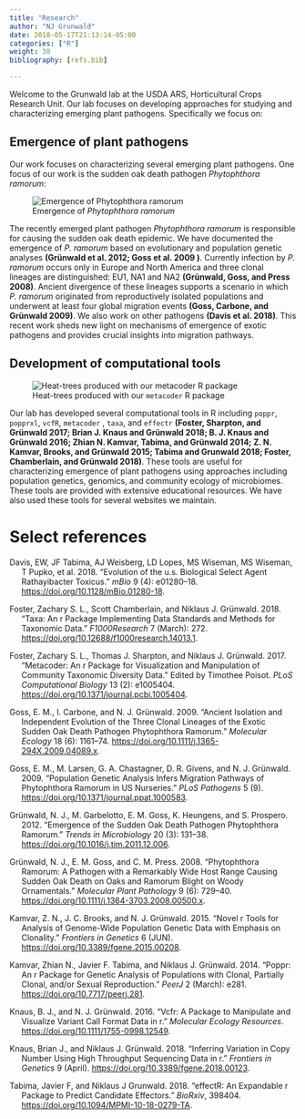 ```yaml
---
title: "Research"
author: "NJ Grunwald"
date: 2018-05-17T21:13:14-05:00
categories: ["R"]
weight: 30
bibliography: [refs.bib]

---
```


Welcome to the Grunwald lab at the USDA ARS, Horticultural Crops Research Unit. Our lab focuses on developing approaches for studying and characterizing emerging plant pathogens. Specifically we focus on:

## Emergence of plant pathogens

Our work focuses on characterizing several emerging plant pathogens. One focus of our work is the sudden oak death pathogen *Phytophthora ramorum*:

<figure>
<img src="/img/ramorum%20emergence.png" alt="Emergence of Phytophthora ramorum" />
<figcaption aria-hidden="true">Emergence of <em>Phytophthora ramorum</em></figcaption>
</figure>

The recently emerged plant pathogen *Phytophthora ramorum* is responsible for causing the sudden oak death epidemic. We have documented the emergence of *P. ramorum* based on evolutionary and population genetic analyses **(Grünwald et al. 2012; Goss et al. 2009 )**. Currently infection by *P. ramorum* occurs only in Europe and North America and three clonal lineages are distinguished: EU1, NA1 and NA2 **(Grünwald, Goss, and Press 2008)**. Ancient divergence of these lineages supports a scenario in which *P. ramorum* originated from reproductively isolated populations and underwent at least four global migration events **(Goss, Carbone, and Grünwald 2009)**. We also work on other pathogens **(Davis et al. 2018)**. This recent work sheds new light on mechanisms of emergence of exotic pathogens and provides crucial insights into migration pathways.

## Development of computational tools

<figure>
<img src="/img/journal.pcbi.1005404.g005.PNG" alt="Heat-trees produced with our metacoder R package" />
<figcaption aria-hidden="true">Heat-trees produced with our <code>metacoder</code> R package</figcaption>
</figure>

Our lab has developed several computational tools in R including `poppr`, `popprxl`, `vcfR`, `metacoder` , `taxa`, and `effectr` **(Foster, Sharpton, and Grünwald 2017; Brian J. Knaus and Grünwald 2018; B. J. Knaus and Grünwald 2016; Zhian N. Kamvar, Tabima, and Grünwald 2014; Z. N. Kamvar, Brooks, and Grünwald 2015; Tabima and Grunwald 2018; Foster, Chamberlain, and Grünwald 2018)**. These tools are useful for characterizing emergence of plant pathogens using approaches including population genetics, genomics, and community ecology of microbiomes. These tools are provided with extensive educational resources. We have also used these tools for several websites we maintain.

# Select references

<div id="refs" class="references csl-bib-body hanging-indent" entry-spacing="0">

<div id="ref-Davise01280_18" class="csl-entry">

Davis, EW, JF Tabima, AJ Weisberg, LD Lopes, MS Wiseman, MS Wiseman, T Pupko, et al. 2018. “Evolution of the u.s. Biological Select Agent Rathayibacter Toxicus.” *mBio* 9 (4): e01280–18. <https://doi.org/10.1128/mBio.01280-18>.

</div>

<div id="ref-Foster_2018" class="csl-entry">

Foster, Zachary S. L., Scott Chamberlain, and Niklaus J. Grünwald. 2018. “Taxa: An r Package Implementing Data Standards and Methods for Taxonomic Data.” *F1000Research* 7 (March): 272. <https://doi.org/10.12688/f1000research.14013.1>.

</div>

<div id="ref-Foster_2017" class="csl-entry">

Foster, Zachary S. L., Thomas J. Sharpton, and Niklaus J. Grünwald. 2017. “Metacoder: An r Package for Visualization and Manipulation of Community Taxonomic Diversity Data.” Edited by Timothee Poisot. *PLoS Computational Biology* 13 (2): e1005404. <https://doi.org/10.1371/journal.pcbi.1005404>.

</div>

<div id="ref-goss2009Ancient" class="csl-entry">

Goss, E. M., I. Carbone, and N. J. Grünwald. 2009. “Ancient Isolation and Independent Evolution of the Three Clonal Lineages of the Exotic Sudden Oak Death Pathogen Phytophthora Ramorum.” *Molecular Ecology* 18 (6): 1161–74. <https://doi.org/10.1111/j.1365-294X.2009.04089.x>.

</div>

<div id="ref-Goss2009PLospathogens" class="csl-entry">

Goss, E. M., M. Larsen, G. A. Chastagner, D. R. Givens, and N. J. Grünwald. 2009. “Population Genetic Analysis Infers Migration Pathways of Phytophthora Ramorum in US Nurseries.” *PLoS Pathogens* 5 (9). <https://doi.org/10.1371/journal.ppat.1000583>.

</div>

<div id="ref-Grunwald2012emergence" class="csl-entry">

Grünwald, N. J., M. Garbelotto, E. M. Goss, K. Heungens, and S. Prospero. 2012. “Emergence of the Sudden Oak Death Pathogen Phytophthora Ramorum.” *Trends in Microbiology* 20 (3): 131–38. <https://doi.org/10.1016/j.tim.2011.12.006>.

</div>

<div id="ref-Grunwald2008ramorum" class="csl-entry">

Grünwald, N. J., E. M. Goss, and C. M. Press. 2008. “Phytophthora Ramorum: A Pathogen with a Remarkably Wide Host Range Causing Sudden Oak Death on Oaks and Ramorum Blight on Woody Ornamentals.” *Molecular Plant Pathology* 9 (6): 729–40. <https://doi.org/10.1111/j.1364-3703.2008.00500.x>.

</div>

<div id="ref-Grunwald2015Novel" class="csl-entry">

Kamvar, Z. N., J. C. Brooks, and N. J. Grünwald. 2015. “Novel r Tools for Analysis of Genome-Wide Population Genetic Data with Emphasis on Clonality.” *Frontiers in Genetics* 6 (JUN). <https://doi.org/10.3389/fgene.2015.00208>.

</div>

<div id="ref-Kamvar_2014" class="csl-entry">

Kamvar, Zhian N., Javier F. Tabima, and Niklaus J. Grünwald. 2014. “Poppr: An r Package for Genetic Analysis of Populations with Clonal, Partially Clonal, and/or Sexual Reproduction.” *PeerJ* 2 (March): e281. <https://doi.org/10.7717/peerj.281>.

</div>

<div id="ref-Grunwald2016_vcfr" class="csl-entry">

Knaus, B. J., and N. J. Grünwald. 2016. “Vcfr: A Package to Manipulate and Visualize Variant Call Format Data in r.” *Molecular Ecology Resources*. <https://doi.org/10.1111/1755-0998.12549>.

</div>

<div id="ref-Knaus_2018inferring" class="csl-entry">

Knaus, Brian J., and Niklaus J. Grünwald. 2018. “Inferring Variation in Copy Number Using High Throughput Sequencing Data in r.” *Frontiers in Genetics* 9 (April). <https://doi.org/10.3389/fgene.2018.00123>.

</div>

<div id="ref-tabima2018effectr" class="csl-entry">

Tabima, Javier F, and Niklaus J Grunwald. 2018. “effectR: An Expandable r Package to Predict Candidate Effectors.” *BioRxiv*, 398404. <https://doi.org/10.1094/MPMI-10-18-0279-TA>.

</div>

</div>
